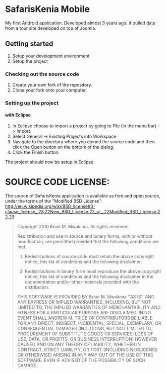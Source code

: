 # SafarisKenia Mobile

My first Android application. Developed almost 3 years ago. It pulled data from a tour site developed on top of Joomla.

## Getting started

1. Setup your development environment
2. Setup the project

### Checking out the source code

1. Create your own fork of the repository.
2. Clone your fork onto your computer.

### Setting up the project

#### with Eclipse

1. In Eclipse choose to import a project by going to File (in the menu bar) -> Import.
2. Select General -> Existing Projects into Workspace	
3. Navigate to the directory where you cloned the source code and then click the Open button on the bottom of the dialog.
4. Click the Finish button.

The project should now be setup in Eclipse.

# SOURCE CODE LICENSE:

The source of SafarisKenia application is available as free and open source, under the terms of the "Modified BSD License": http://en.wikipedia.org/wiki/BSD_license#3-clause_license_.28.22New_BSD_License.22_or_.22Modified_BSD_License.22.29

<blockquote>Copyright 2010 Brian M. Mwakima. All rights reserved.

Redistribution and use in source and binary forms, with or without modification, are permitted provided that the following conditions are met:

   1. Redistributions of source code must retain the above copyright notice, this list of  conditions and the following disclaimer.

   2. Redistributions in binary form must reproduce the above copyright notice, this list of conditions and the following disclaimer in the documentation and/or other materials provided with the distribution.

THIS SOFTWARE IS PROVIDED BY Brian M. Mwakima ''AS IS'' AND ANY EXPRESS OR IMPLIED WARRANTIES, INCLUDING, BUT NOT LIMITED TO, THE IMPLIED WARRANTIES OF MERCHANTABILITY AND FITNESS FOR A PARTICULAR PURPOSE ARE DISCLAIMED. IN NO EVENT SHALL ANDREW M. TRICE OR CONTRIBUTORS BE LIABLE FOR ANY DIRECT, INDIRECT, INCIDENTAL, SPECIAL, EXEMPLARY, OR CONSEQUENTIAL DAMAGES (INCLUDING, BUT NOT LIMITED TO, PROCUREMENT OF SUBSTITUTE GOODS OR SERVICES; LOSS OF USE, DATA, OR PROFITS; OR BUSINESS INTERRUPTION) HOWEVER CAUSED AND ON ANY THEORY OF LIABILITY, WHETHER IN CONTRACT, STRICT LIABILITY, OR TORT (INCLUDING NEGLIGENCE OR OTHERWISE) ARISING IN ANY WAY OUT OF THE USE OF THIS SOFTWARE, EVEN IF ADVISED OF THE POSSIBILITY OF SUCH DAMAGE. </blockquote>
